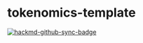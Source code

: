 # tokenomics-template

[![hackmd-github-sync-badge](https://hackmd.io/0CmslwnjTCK8S1hATlUnNQ/badge)](https://hackmd.io/i-Od4xyfS9aXC-M9iFdBMA)  


